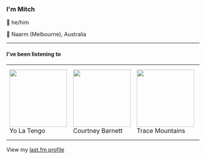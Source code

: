 <article><h3>I&#x27;m Mitch</h3><section><p>👨 he/him</p><p>📍 Naarm (Melbourne), Australia</p></section><hr/><section><h4>I&#x27;ve been listening to</h4><table><tbody><td><img src="https://lastfm.freetls.fastly.net/i/u/174s/a073ac85e2fb427e99cb2d154af8935b.png" height="150px" alt="" role="presentation"/><br/>Yo La Tengo</td><td><img src="https://lastfm.freetls.fastly.net/i/u/174s/3d7b04cb4ee247c5c7cbc1fcce72b281.png" height="150px" alt="" role="presentation"/><br/>Courtney Barnett</td><td><img src="https://lastfm.freetls.fastly.net/i/u/174s/12691004681529a78876b5289b86ea04.png" height="150px" alt="" role="presentation"/><br/>Trace Mountains</td><td><img src="https://lastfm.freetls.fastly.net/i/u/174s/8695a71527f248f3c8a9875b42d0f508.png" height="150px" alt="" role="presentation"/><br/>The Magnetic Fields</td><td><img src="https://lastfm.freetls.fastly.net/i/u/174s/2e4c27fcdb41ad55acfcc85a31bd0581.png" height="150px" alt="" role="presentation"/><br/>Charly Bliss</td></tbody></table><span>View my <a href="https://www.last.fm/user/my-slab">last.fm profile</a></span></section></article>